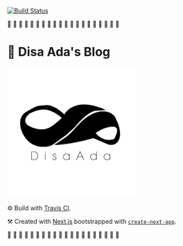 [![Build Status](https://travis-ci.org/disaada/disaada.github.io.svg?branch=main)](https://travis-ci.org/disaada/disaada.github.io)

🌼 🌼 🌼 🌼 🌼 🌼 🌼 🌼 🌼 🌼 🌼 🌼 🌼 🌼 🌼 🌼 🌼 🌼 🌼 🌼
# 🏡 Disa Ada's Blog

<img src="./public/images/profile.png" height="300">

⚙️ Build with [Travis CI](https://travis-ci.org/).

⚒️ Created with [Next.js](https://nextjs.org/) bootstrapped with [`create-next-app`](https://github.com/vercel/next.js/tree/canary/packages/create-next-app).

🌼 🌼 🌼 🌼 🌼 🌼 🌼 🌼 🌼 🌼 🌼 🌼 🌼 🌼 🌼 🌼 🌼 🌼 🌼 🌼